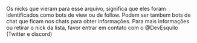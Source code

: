 Os nicks que vieram para esse arquivo, significa que eles foram identificados como bots de view ou de follow.
Podem ser tambem bots de chat que ficam nos chats para obter informações.
Para mais informações ou retirar o nick da lista, favor entrar em contato com o @DevEsquilo (Twitter e discord)